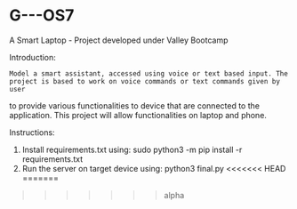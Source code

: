 # G---OS7
A Smart Laptop - Project developed under Valley Bootcamp

Introduction:

	Model a smart assistant, accessed using voice or text based input. The project is based to work on voice commands or text commands given by user 
to provide various functionalities to device that are connected to the application. This project will allow functionalities on laptop and phone.

Instructions:

1. Install requirements.txt using:
	sudo python3 -m pip install -r requirements.txt
2. Run the server on target device using:
	python3 final.py
<<<<<<< HEAD
=======

>>>>>>> alpha
